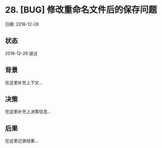# 28. [BUG] 修改重命名文件后的保存问题

日期: 2018-12-28

## 状态

2018-12-28 提议

## 背景

在这里补充上下文...

## 决策

在这里补充上决策信息...

## 后果

在这里记录结果...
